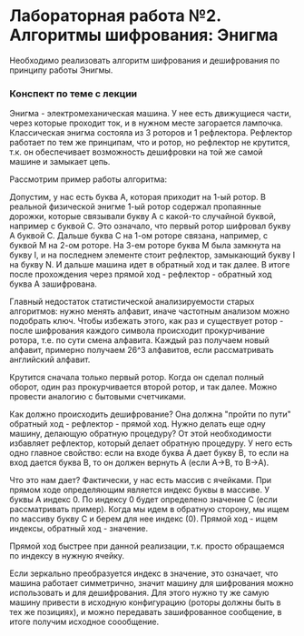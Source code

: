 # Лабораторная работа №2. Алгоритмы шифрования: Энигма

Необходимо реализовать алгоритм шифрования и дешифрования по принципу работы Энигмы.

### Конспект по теме с лекции

Энигма - электромеханическая машина. У нее есть движущиеся части, через которые проходит ток, и в нужном месте загорается лампочка. Классическая энигма состояла из 3 роторов и 1 рефлектора. Рефлектор работает по тем же принципам, что и ротор, но рефлектор не крутится, т.к. он обеспечивает возможность дешифровки на той же самой машине и замыкает цепь.

Рассмотрим пример работы алгоритма:

Допустим, у нас есть буква А, которая приходит на 1-ый ротор. В реальной физической энигме 1-ый ротор содержал пропаянные дорожки, которые связывали букву А с какой-то случайной буквой, например с буквой С. Это означало, что первый ротор шифровал букву А буквой С. Дальше буква С на 1-ом роторе связана, например, с буквой М на 2-ом роторе. На 3-ем роторе буква М была замкнута на букву I, и на последнем элементе стоит рефлектор, замыкающий букву I на букву N. И дальше машина идет в обратный ход и так далее. В итоге после прохождения через прямой ход - рефлектор - обратный ход буква А зашифрована.

Главный недостаток статистической анализируемости старых алгоритмов: нужно менять алфавит, иначе частотным анализом можно подобрать ключ. Чтобы избежать этого, как раз и существует ротор - после шифрования каждого символа происходит прокурчивание ротора, т.е. по сути смена алфавита. Каждый раз получаем новый алфавит, примерно получаем 26^3 алфавитов, если рассматривать английский алфавит.

Крутится сначала только первый ротор. Когда он сделал полный оборот, один раз прокурчивается второй ротор, и так далее. Можно провести аналогию с бытовыми счетчиками. 

Как должно происходить дешифрование? Она должна "пройти по пути" обратный ход - рефлектор - прямой ход. Нужно делать еще одну машину, делающую обратную процедуру? От этой необходимости избавляет рефлектор, который делает обратную процедуру. У него есть одно главное свойство: если на входе буква А дает букву В, то если на вход дается буква В, то он должен вернуть А (если A->B, то B->A). 

Что это нам дает? Фактически, у нас есть массив с ячейками. При прямом ходе определяющим является индекс буквы в массиве. У буквы А индекс 0. По индексу 0 будет определено значение С (если рассматривать пример). Когда мы идем в обратную сторону, мы ищем по массиву букву С и берем для нее индекс (0). Прямой ход - ищем индексы, обратный ход - значение. 

Прямой ход быстрее при данной реализации, т.к. просто обращаемся по индексу в нужную ячейку.

Если зеркально преобразуется индекс в значение, это означает, что машина работает симметрично, значит машину для шифрования можно использовать и для дешифрования. Для этого нужно ту же самую машину привести в исходную конфигурацию (роторы должны быть в тех же позициях), и можно передавать зашифрованное сообщение, в итоге получим исходное соообщение.